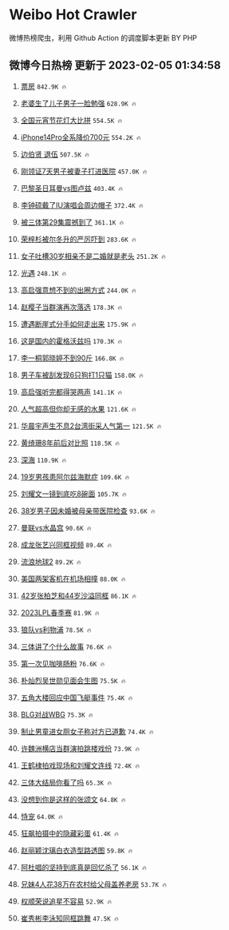 # Weibo Hot Crawler 



微博热榜爬虫，利用 Github Action 的调度脚本更新 BY PHP 


## 微博今日热榜 更新于 2023-02-05 01:34:58 
1. [票房](https://s.weibo.com/weibo?q=%E7%A5%A8%E6%88%BF&t=31&band_rank=1&Refer=top) `842.9K 🔥` 

1. [老婆生了儿子男子一脸勉强](https://s.weibo.com/weibo?q=%23%E8%80%81%E5%A9%86%E7%94%9F%E4%BA%86%E5%84%BF%E5%AD%90%E7%94%B7%E5%AD%90%E4%B8%80%E8%84%B8%E5%8B%89%E5%BC%BA%23&t=31&band_rank=2&Refer=top) `628.9K 🔥` 

1. [全国元宵节花灯大比拼](https://s.weibo.com/weibo?q=%23%E5%85%A8%E5%9B%BD%E5%85%83%E5%AE%B5%E8%8A%82%E8%8A%B1%E7%81%AF%E5%A4%A7%E6%AF%94%E6%8B%BC%23&t=31&band_rank=3&Refer=top) `554.5K 🔥` 

1. [iPhone14Pro全系降价700元](https://s.weibo.com/weibo?q=%23iPhone14Pro%E5%85%A8%E7%B3%BB%E9%99%8D%E4%BB%B7700%E5%85%83%23&t=31&band_rank=4&Refer=top) `554.2K 🔥` 

1. [边伯贤 退伍](https://s.weibo.com/weibo?q=%E8%BE%B9%E4%BC%AF%E8%B4%A4%20%E9%80%80%E4%BC%8D&t=31&band_rank=5&Refer=top) `507.5K 🔥` 

1. [刚领证7天男子被妻子打进医院](https://s.weibo.com/weibo?q=%23%E5%88%9A%E9%A2%86%E8%AF%817%E5%A4%A9%E7%94%B7%E5%AD%90%E8%A2%AB%E5%A6%BB%E5%AD%90%E6%89%93%E8%BF%9B%E5%8C%BB%E9%99%A2%23&t=31&band_rank=6&Refer=top) `457.0K 🔥` 

1. [巴黎圣日耳曼vs图卢兹](https://s.weibo.com/weibo?q=%23%E5%B7%B4%E9%BB%8E%E5%9C%A3%E6%97%A5%E8%80%B3%E6%9B%BCvs%E5%9B%BE%E5%8D%A2%E5%85%B9%23&t=31&band_rank=7&Refer=top) `403.4K 🔥` 

1. [李钟硕戴了IU演唱会周边帽子](https://s.weibo.com/weibo?q=%23%E6%9D%8E%E9%92%9F%E7%A1%95%E6%88%B4%E4%BA%86IU%E6%BC%94%E5%94%B1%E4%BC%9A%E5%91%A8%E8%BE%B9%E5%B8%BD%E5%AD%90%23&t=31&band_rank=8&Refer=top) `372.4K 🔥` 

1. [被三体第29集震撼到了](https://s.weibo.com/weibo?q=%23%E8%A2%AB%E4%B8%89%E4%BD%93%E7%AC%AC29%E9%9B%86%E9%9C%87%E6%92%BC%E5%88%B0%E4%BA%86%23&t=31&band_rank=9&Refer=top) `361.1K 🔥` 

1. [荣梓杉被尔冬升的严厉吓到](https://s.weibo.com/weibo?q=%23%E8%8D%A3%E6%A2%93%E6%9D%89%E8%A2%AB%E5%B0%94%E5%86%AC%E5%8D%87%E7%9A%84%E4%B8%A5%E5%8E%89%E5%90%93%E5%88%B0%23&t=31&band_rank=10&Refer=top) `283.6K 🔥` 

1. [女子吐槽30岁相亲不是二婚就是老头](https://s.weibo.com/weibo?q=%23%E5%A5%B3%E5%AD%90%E5%90%90%E6%A7%BD30%E5%B2%81%E7%9B%B8%E4%BA%B2%E4%B8%8D%E6%98%AF%E4%BA%8C%E5%A9%9A%E5%B0%B1%E6%98%AF%E8%80%81%E5%A4%B4%23&t=31&band_rank=11&Refer=top) `251.2K 🔥` 

1. [光遇](https://s.weibo.com/weibo?q=%E5%85%89%E9%81%87&t=31&band_rank=12&Refer=top) `248.1K 🔥` 

1. [高启强意想不到的出圈方式](https://s.weibo.com/weibo?q=%23%E9%AB%98%E5%90%AF%E5%BC%BA%E6%84%8F%E6%83%B3%E4%B8%8D%E5%88%B0%E7%9A%84%E5%87%BA%E5%9C%88%E6%96%B9%E5%BC%8F%23&t=31&band_rank=13&Refer=top) `244.0K 🔥` 

1. [赵樱子当群演再次落选](https://s.weibo.com/weibo?q=%23%E8%B5%B5%E6%A8%B1%E5%AD%90%E5%BD%93%E7%BE%A4%E6%BC%94%E5%86%8D%E6%AC%A1%E8%90%BD%E9%80%89%23&t=31&band_rank=14&Refer=top) `178.3K 🔥` 

1. [遭遇断崖式分手如何走出来](https://s.weibo.com/weibo?q=%23%E9%81%AD%E9%81%87%E6%96%AD%E5%B4%96%E5%BC%8F%E5%88%86%E6%89%8B%E5%A6%82%E4%BD%95%E8%B5%B0%E5%87%BA%E6%9D%A5%23&t=31&band_rank=15&Refer=top) `175.9K 🔥` 

1. [这是国内的霍格沃兹吗](https://s.weibo.com/weibo?q=%23%E8%BF%99%E6%98%AF%E5%9B%BD%E5%86%85%E7%9A%84%E9%9C%8D%E6%A0%BC%E6%B2%83%E5%85%B9%E5%90%97%23&t=31&band_rank=16&Refer=top) `170.3K 🔥` 

1. [李一桐郭晓婷不到90斤](https://s.weibo.com/weibo?q=%23%E6%9D%8E%E4%B8%80%E6%A1%90%E9%83%AD%E6%99%93%E5%A9%B7%E4%B8%8D%E5%88%B090%E6%96%A4%23&t=31&band_rank=17&Refer=top) `166.8K 🔥` 

1. [男子车被刮发现6只狗打1只猫](https://s.weibo.com/weibo?q=%23%E7%94%B7%E5%AD%90%E8%BD%A6%E8%A2%AB%E5%88%AE%E5%8F%91%E7%8E%B06%E5%8F%AA%E7%8B%97%E6%89%931%E5%8F%AA%E7%8C%AB%23&t=31&band_rank=18&Refer=top) `158.0K 🔥` 

1. [高启强听完都得哭两声](https://s.weibo.com/weibo?q=%23%E9%AB%98%E5%90%AF%E5%BC%BA%E5%90%AC%E5%AE%8C%E9%83%BD%E5%BE%97%E5%93%AD%E4%B8%A4%E5%A3%B0%23&t=31&band_rank=19&Refer=top) `141.1K 🔥` 

1. [人气超高但你却无感的水果](https://s.weibo.com/weibo?q=%23%E4%BA%BA%E6%B0%94%E8%B6%85%E9%AB%98%E4%BD%86%E4%BD%A0%E5%8D%B4%E6%97%A0%E6%84%9F%E7%9A%84%E6%B0%B4%E6%9E%9C%23&t=31&band_rank=20&Refer=top) `121.6K 🔥` 

1. [华晨宇声生不息2台湾街采人气第一](https://s.weibo.com/weibo?q=%23%E5%8D%8E%E6%99%A8%E5%AE%87%E5%A3%B0%E7%94%9F%E4%B8%8D%E6%81%AF2%E5%8F%B0%E6%B9%BE%E8%A1%97%E9%87%87%E4%BA%BA%E6%B0%94%E7%AC%AC%E4%B8%80%23&t=31&band_rank=21&Refer=top) `121.5K 🔥` 

1. [黄绮珊8年前后对比照](https://s.weibo.com/weibo?q=%23%E9%BB%84%E7%BB%AE%E7%8F%8A8%E5%B9%B4%E5%89%8D%E5%90%8E%E5%AF%B9%E6%AF%94%E7%85%A7%23&t=31&band_rank=22&Refer=top) `118.5K 🔥` 

1. [深海](https://s.weibo.com/weibo?q=%E6%B7%B1%E6%B5%B7&t=31&band_rank=23&Refer=top) `110.9K 🔥` 

1. [19岁男孩患阿尔兹海默症](https://s.weibo.com/weibo?q=%2319%E5%B2%81%E7%94%B7%E5%AD%A9%E6%82%A3%E9%98%BF%E5%B0%94%E5%85%B9%E6%B5%B7%E9%BB%98%E7%97%87%23&t=31&band_rank=24&Refer=top) `109.6K 🔥` 

1. [刘耀文一镜到底吃8碗面](https://s.weibo.com/weibo?q=%23%E5%88%98%E8%80%80%E6%96%87%E4%B8%80%E9%95%9C%E5%88%B0%E5%BA%95%E5%90%838%E7%A2%97%E9%9D%A2%23&t=31&band_rank=25&Refer=top) `105.7K 🔥` 

1. [38岁男子因未婚被母亲带医院检查](https://s.weibo.com/weibo?q=%2338%E5%B2%81%E7%94%B7%E5%AD%90%E5%9B%A0%E6%9C%AA%E5%A9%9A%E8%A2%AB%E6%AF%8D%E4%BA%B2%E5%B8%A6%E5%8C%BB%E9%99%A2%E6%A3%80%E6%9F%A5%23&t=31&band_rank=26&Refer=top) `93.6K 🔥` 

1. [曼联vs水晶宫](https://s.weibo.com/weibo?q=%23%E6%9B%BC%E8%81%94vs%E6%B0%B4%E6%99%B6%E5%AE%AB%23&t=31&band_rank=27&Refer=top) `90.6K 🔥` 

1. [成龙张艺兴同框视频](https://s.weibo.com/weibo?q=%23%E6%88%90%E9%BE%99%E5%BC%A0%E8%89%BA%E5%85%B4%E5%90%8C%E6%A1%86%E8%A7%86%E9%A2%91%23&t=31&band_rank=28&Refer=top) `89.4K 🔥` 

1. [流浪地球2](https://s.weibo.com/weibo?q=%E6%B5%81%E6%B5%AA%E5%9C%B0%E7%90%832&t=31&band_rank=29&Refer=top) `89.2K 🔥` 

1. [美国两架客机在机场相撞](https://s.weibo.com/weibo?q=%23%E7%BE%8E%E5%9B%BD%E4%B8%A4%E6%9E%B6%E5%AE%A2%E6%9C%BA%E5%9C%A8%E6%9C%BA%E5%9C%BA%E7%9B%B8%E6%92%9E%23&t=31&band_rank=30&Refer=top) `88.0K 🔥` 

1. [42岁张柏芝和44岁沙溢同框](https://s.weibo.com/weibo?q=%2342%E5%B2%81%E5%BC%A0%E6%9F%8F%E8%8A%9D%E5%92%8C44%E5%B2%81%E6%B2%99%E6%BA%A2%E5%90%8C%E6%A1%86%23&t=31&band_rank=31&Refer=top) `86.1K 🔥` 

1. [2023LPL春季赛](https://s.weibo.com/weibo?q=2023LPL%E6%98%A5%E5%AD%A3%E8%B5%9B&t=31&band_rank=32&Refer=top) `81.9K 🔥` 

1. [狼队vs利物浦](https://s.weibo.com/weibo?q=%23%E7%8B%BC%E9%98%9Fvs%E5%88%A9%E7%89%A9%E6%B5%A6%23&t=31&band_rank=33&Refer=top) `78.5K 🔥` 

1. [三体讲了个什么故事](https://s.weibo.com/weibo?q=%23%E4%B8%89%E4%BD%93%E8%AE%B2%E4%BA%86%E4%B8%AA%E4%BB%80%E4%B9%88%E6%95%85%E4%BA%8B%23&t=31&band_rank=34&Refer=top) `76.6K 🔥` 

1. [第一次见咖啡肠粉](https://s.weibo.com/weibo?q=%23%E7%AC%AC%E4%B8%80%E6%AC%A1%E8%A7%81%E5%92%96%E5%95%A1%E8%82%A0%E7%B2%89%23&t=31&band_rank=35&Refer=top) `76.6K 🔥` 

1. [朴灿烈吴世勋见面会生图](https://s.weibo.com/weibo?q=%23%E6%9C%B4%E7%81%BF%E7%83%88%E5%90%B4%E4%B8%96%E5%8B%8B%E8%A7%81%E9%9D%A2%E4%BC%9A%E7%94%9F%E5%9B%BE%23&t=31&band_rank=36&Refer=top) `75.5K 🔥` 

1. [五角大楼回应中国飞艇事件](https://s.weibo.com/weibo?q=%23%E4%BA%94%E8%A7%92%E5%A4%A7%E6%A5%BC%E5%9B%9E%E5%BA%94%E4%B8%AD%E5%9B%BD%E9%A3%9E%E8%89%87%E4%BA%8B%E4%BB%B6%23&t=31&band_rank=37&Refer=top) `75.4K 🔥` 

1. [BLG对战WBG](https://s.weibo.com/weibo?q=%23BLG%E5%AF%B9%E6%88%98WBG%23&t=31&band_rank=38&Refer=top) `75.3K 🔥` 

1. [制止男童进女厕女子称对方已道歉](https://s.weibo.com/weibo?q=%23%E5%88%B6%E6%AD%A2%E7%94%B7%E7%AB%A5%E8%BF%9B%E5%A5%B3%E5%8E%95%E5%A5%B3%E5%AD%90%E7%A7%B0%E5%AF%B9%E6%96%B9%E5%B7%B2%E9%81%93%E6%AD%89%23&t=31&band_rank=39&Refer=top) `74.4K 🔥` 

1. [许魏洲横店当群演拍跳楼戏份](https://s.weibo.com/weibo?q=%23%E8%AE%B8%E9%AD%8F%E6%B4%B2%E6%A8%AA%E5%BA%97%E5%BD%93%E7%BE%A4%E6%BC%94%E6%8B%8D%E8%B7%B3%E6%A5%BC%E6%88%8F%E4%BB%BD%23&t=31&band_rank=40&Refer=top) `73.9K 🔥` 

1. [王鹤棣拍戏现场和刘耀文连线](https://s.weibo.com/weibo?q=%23%E7%8E%8B%E9%B9%A4%E6%A3%A3%E6%8B%8D%E6%88%8F%E7%8E%B0%E5%9C%BA%E5%92%8C%E5%88%98%E8%80%80%E6%96%87%E8%BF%9E%E7%BA%BF%23&t=31&band_rank=41&Refer=top) `72.4K 🔥` 

1. [三体大结局你看了吗](https://s.weibo.com/weibo?q=%23%E4%B8%89%E4%BD%93%E5%A4%A7%E7%BB%93%E5%B1%80%E4%BD%A0%E7%9C%8B%E4%BA%86%E5%90%97%23&t=31&band_rank=42&Refer=top) `65.3K 🔥` 

1. [没想到你是这样的张颂文](https://s.weibo.com/weibo?q=%23%E6%B2%A1%E6%83%B3%E5%88%B0%E4%BD%A0%E6%98%AF%E8%BF%99%E6%A0%B7%E7%9A%84%E5%BC%A0%E9%A2%82%E6%96%87%23&t=31&band_rank=43&Refer=top) `64.8K 🔥` 

1. [恃宠](https://s.weibo.com/weibo?q=%E6%81%83%E5%AE%A0&t=31&band_rank=44&Refer=top) `64.0K 🔥` 

1. [狂飙拍摄中的隐藏彩蛋](https://s.weibo.com/weibo?q=%23%E7%8B%82%E9%A3%99%E6%8B%8D%E6%91%84%E4%B8%AD%E7%9A%84%E9%9A%90%E8%97%8F%E5%BD%A9%E8%9B%8B%23&t=31&band_rank=45&Refer=top) `61.4K 🔥` 

1. [赵丽颖沈璃白衣造型路透图](https://s.weibo.com/weibo?q=%23%E8%B5%B5%E4%B8%BD%E9%A2%96%E6%B2%88%E7%92%83%E7%99%BD%E8%A1%A3%E9%80%A0%E5%9E%8B%E8%B7%AF%E9%80%8F%E5%9B%BE%23&t=31&band_rank=46&Refer=top) `59.8K 🔥` 

1. [阿杜唱的坚持到底真是回忆杀了](https://s.weibo.com/weibo?q=%23%E9%98%BF%E6%9D%9C%E5%94%B1%E7%9A%84%E5%9D%9A%E6%8C%81%E5%88%B0%E5%BA%95%E7%9C%9F%E6%98%AF%E5%9B%9E%E5%BF%86%E6%9D%80%E4%BA%86%23&t=31&band_rank=47&Refer=top) `56.1K 🔥` 

1. [兄妹4人花38万在农村给父母盖养老房](https://s.weibo.com/weibo?q=%23%E5%85%84%E5%A6%B94%E4%BA%BA%E8%8A%B138%E4%B8%87%E5%9C%A8%E5%86%9C%E6%9D%91%E7%BB%99%E7%88%B6%E6%AF%8D%E7%9B%96%E5%85%BB%E8%80%81%E6%88%BF%23&t=31&band_rank=48&Refer=top) `53.7K 🔥` 

1. [权顺荣说追星不容易](https://s.weibo.com/weibo?q=%23%E6%9D%83%E9%A1%BA%E8%8D%A3%E8%AF%B4%E8%BF%BD%E6%98%9F%E4%B8%8D%E5%AE%B9%E6%98%93%23&t=31&band_rank=49&Refer=top) `52.9K 🔥` 

1. [崔秀彬李泳知同框跳舞](https://s.weibo.com/weibo?q=%23%E5%B4%94%E7%A7%80%E5%BD%AC%E6%9D%8E%E6%B3%B3%E7%9F%A5%E5%90%8C%E6%A1%86%E8%B7%B3%E8%88%9E%23&t=31&band_rank=50&Refer=top) `47.5K 🔥` 

